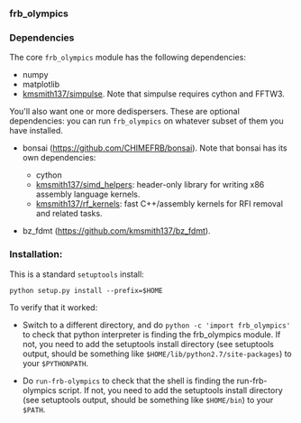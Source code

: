 ### frb_olympics

### Dependencies

The core `frb_olympics` module has the following dependencies:

   - numpy
   - matplotlib
   - [kmsmith137/simpulse](https://github.com/kmsmith137/simpulse).  Note that simpulse requires cython and FFTW3.

You'll also want one or more dedispersers.  These are optional dependencies: you can run `frb_olympics`
on whatever subset of them you have installed.

   - bonsai (https://github.com/CHIMEFRB/bonsai).  Note that bonsai has its own dependencies:
      - cython
      - [kmsmith137/simd_helpers](https://github.com/kmsmith137/simd_helpers):
        header-only library for writing x86 assembly language kernels.
      - [kmsmith137/rf_kernels](https://github.com/kmsmith137/rf_kernels):
        fast C++/assembly kernels for RFI removal and related tasks.

   - bz_fdmt (https://github.com/kmsmith137/bz_fdmt).

### Installation:

This is a standard `setuptools` install:
```
python setup.py install --prefix=$HOME
```
To verify that it worked:

  - Switch to a different directory, and do `python -c 'import frb_olympics'` to check that python
    interpreter is finding the frb_olympics module.  If not, you need to add the setuptools install
    directory (see setuptools output, should be something like `$HOME/lib/python2.7/site-packages`)
    to your `$PYTHONPATH`.

  - Do `run-frb-olympics` to check that the shell is finding the run-frb-olympics script.  If not,
    you need to add the setuptools install directory (see setuptools output, should be something like
    `$HOME/bin`) to your `$PATH`.
